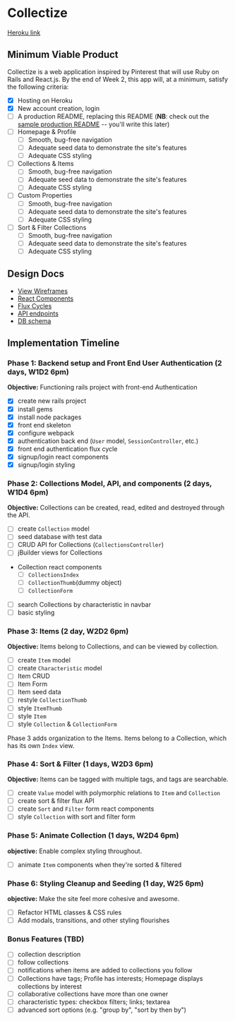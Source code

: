 # Collectize

[Heroku link][heroku]

[heroku]: https://collectize.herokuapp.com/

## Minimum Viable Product

Collectize is a web application inspired by Pinterest that will use Ruby on Rails and React.js.  By the end of Week 2, this app will, at a minimum, satisfy the following criteria:

- [x] Hosting on Heroku
- [x] New account creation, login
- [ ] A production README, replacing this README (**NB**: check out the [sample production README](docs/production_readme.md) -- you'll write this later)
- [ ] Homepage & Profile
  - [ ] Smooth, bug-free navigation
  - [ ] Adequate seed data to demonstrate the site's features
  - [ ] Adequate CSS styling
- [ ] Collections & Items
  - [ ] Smooth, bug-free navigation
  - [ ] Adequate seed data to demonstrate the site's features
  - [ ] Adequate CSS styling
- [ ] Custom Properties
  - [ ] Smooth, bug-free navigation
  - [ ] Adequate seed data to demonstrate the site's features
  - [ ] Adequate CSS styling
- [ ] Sort & Filter Collections
  - [ ] Smooth, bug-free navigation
  - [ ] Adequate seed data to demonstrate the site's features
  - [ ] Adequate CSS styling

## Design Docs
* [View Wireframes][views]
* [React Components][components]
* [Flux Cycles][flux-cycles]
* [API endpoints][api-endpoints]
* [DB schema][schema]

[views]: docs/views.md
[components]: docs/components.md
[flux-cycles]: docs/flux-cycles.md
[api-endpoints]: docs/api-endpoints.md
[schema]: docs/schema.md

## Implementation Timeline

### Phase 1: Backend setup and Front End User Authentication (2 days, W1D2 6pm)

**Objective:** Functioning rails project with front-end Authentication

- [x] create new rails project
- [x] install gems
- [x] install node packages
- [x] front end skeleton
- [x] configure webpack
- [x] authentication back end (`User` model, `SessionController`, etc.)
- [x] front end authentication flux cycle
- [x] signup/login react components
- [x] signup/login styling

### Phase 2: Collections Model, API, and components (2 days, W1D4 6pm)

**Objective:** Collections can be created, read, edited and destroyed through the API.

- [ ] create `Collection` model
- [ ] seed database with test data
- [ ] CRUD API for Collections (`CollectionsController`)
- [ ] jBuilder views for Collections
- Collection react components
  - [ ] `CollectionsIndex`
  - [ ] `CollectionThumb`(dummy object)
  - [ ] `CollectionForm`
- [ ] search Collections by characteristic in navbar
- [ ] basic styling

### Phase 3: Items (2 day, W2D2 6pm)

**Objective:** Items belong to Collections, and can be viewed by collection.

- [ ] create `Item` model
- [ ] create `Characteristic` model
- [ ] Item CRUD
- [ ] Item Form
- [ ] Item seed data
- [ ] restyle `CollectionThumb`
- [ ] style `ItemThumb`
- [ ] style `Item`
- [ ] style `Collection` & `CollectionForm`

Phase 3 adds organization to the Items. Items belong to a Collection,
which has its own `Index` view.

### Phase 4: Sort & Filter (1 days, W2D3 6pm)

**Objective:** Items can be tagged with multiple tags, and tags are searchable.

- [ ] create `Value` model with polymorphic relations to `Item` and `Collection`
- [ ] create sort & filter flux API
- [ ] create `Sort` and `Filter` form react components
- [ ] style `Collection` with sort and filter form

### Phase 5: Animate Collection (1 days, W2D4 6pm)

**objective:** Enable complex styling throughout.

- [ ] animate `Item` components when they're sorted & filtered

### Phase 6: Styling Cleanup and Seeding (1 day, W25 6pm)

**objective:** Make the site feel more cohesive and awesome.

- [ ] Refactor HTML classes & CSS rules
- [ ] Add modals, transitions, and other styling flourishes

### Bonus Features (TBD)
- [ ] collection description
- [ ] follow collections
- [ ] notifications when items are added to collections you follow
- [ ] Collections have tags; Profile has interests; Homepage displays collections by interest
- [ ] collaborative collections have more than one owner
- [ ] characteristic types: checkbox filters; links; textarea
- [ ] advanced sort options (e.g. "group by", "sort by then by")

[phase-one]: docs/phases/phase1.md
[phase-two]: docs/phases/phase2.md
[phase-three]: docs/phases/phase3.md
[phase-four]: docs/phases/phase4.md
[phase-five]: docs/phases/phase5.md

